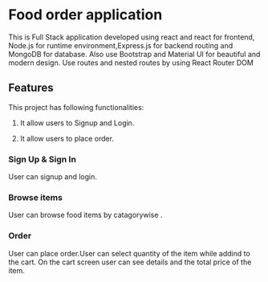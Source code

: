 # Food order application

This is Full Stack application developed using react and react for frontend, Node.js for runtime environment,Express.js for backend routing and MongoDB for database. 
Also use Bootstrap and Material UI for beautiful and modern design.
Use routes and nested routes by using React Router DOM

## Features

This project has following functionalities:

1. It allow users to Signup and Login.

2. It allow users to place order.

### Sign Up & Sign In

User can signup and login.

### Browse items

User can browse food items by catagorywise .

### Order

User can place order.User can select quantity of the item while addind to the cart. On the cart screen user can see details and the total price of the item.
